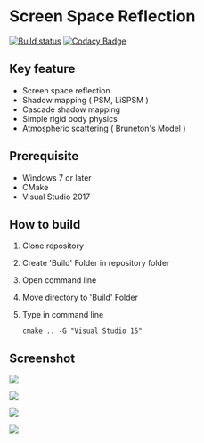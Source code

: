 # Screen Space Reflection

[![Build status](https://ci.appveyor.com/api/projects/status/5353852l11t3u3ka/branch/master?svg=true)](https://ci.appveyor.com/project/xtozero/ssr/branch/master)
[![Codacy Badge](https://api.codacy.com/project/badge/Grade/a05014aa769e4410b66f6b49e0a1884d)](https://www.codacy.com/project/xtozero/SSR/dashboard?utm_source=github.com&amp;utm_medium=referral&amp;utm_content=xtozero/SSR&amp;utm_campaign=Badge_Grade_Dashboard)

## Key feature

- Screen space reflection
- Shadow mapping ( PSM, LiSPSM )
- Cascade shadow mapping
- Simple rigid body physics
- Atmospheric scattering ( Bruneton's Model )

## Prerequisite

- Windows 7 or later
- CMake
- Visual Studio 2017

## How to build

1. Clone repository

2. Create 'Build' Folder in repository folder

3. Open command line

4. Move directory to 'Build' Folder

5. Type in command line

   ```
   cmake .. -G "Visual Studio 15"
   ```

## Screenshot

![][01]

![][02]

![][03]

![][04]



[01]:./Screenshot/01.png
[02]:./Screenshot/02.gif
[03]: ./Screenshot/03.gif
[04]: ./Screenshot/04.png

